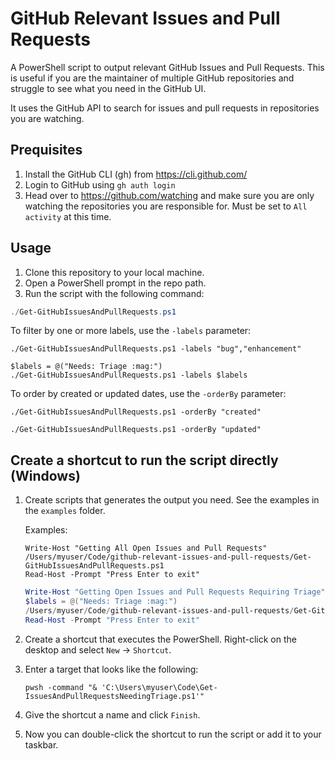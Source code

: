 # GitHub Relevant Issues and Pull Requests

A PowerShell script to output relevant GitHub Issues and Pull Requests. This is useful if you are the maintainer of multiple GitHub repositories and struggle to see what you need in the GitHub UI.

It uses the GitHub API to search for issues and pull requests in repositories you are watching.

## Prequisites

1. Install the GitHub CLI (gh) from https://cli.github.com/
1. Login to GitHub using `gh auth login`
1. Head over to https://github.com/watching and make sure you are only watching the repositories you are responsible for. Must be set to `All activity` at this time.

## Usage

1. Clone this repository to your local machine.
1. Open a PowerShell prompt in the repo path.
1. Run the script with the following command:

  ```powershell
  ./Get-GitHubIssuesAndPullRequests.ps1
  ```
  
  To filter by one or more labels, use the `-labels` parameter:
  
  ```pwsh  
  ./Get-GitHubIssuesAndPullRequests.ps1 -labels "bug","enhancement"
  ```

  ```pwsh  
  $labels = @("Needs: Triage :mag:")
  ./Get-GitHubIssuesAndPullRequests.ps1 -labels $labels
  ```
  
  To order by created or updated dates, use the `-orderBy` parameter:
  
  ```pwsh
  ./Get-GitHubIssuesAndPullRequests.ps1 -orderBy "created"
  ```
  
  ```pwsh
  ./Get-GitHubIssuesAndPullRequests.ps1 -orderBy "updated"
  ```

## Create a shortcut to run the script directly (Windows)

1. Create scripts that generates the output you need. See the examples in the `examples` folder.

    Examples:
  
    ```pwsh
    Write-Host "Getting All Open Issues and Pull Requests"
    /Users/myuser/Code/github-relevant-issues-and-pull-requests/Get-GitHubIssuesAndPullRequests.ps1
    Read-Host -Prompt "Press Enter to exit"
    ```
  
    ```powershell
    Write-Host "Getting Open Issues and Pull Requests Requiring Triage"
    $labels = @("Needs: Triage :mag:")
    /Users/myuser/Code/github-relevant-issues-and-pull-requests/Get-GitHubIssuesAndPullRequests.ps1 -labels $labels
    Read-Host -Prompt "Press Enter to exit"
    ```
  
1. Create a shortcut that executes the PowerShell. Right-click on the desktop and select `New` -> `Shortcut`.
1. Enter a target that looks like the following:

    ```text
    pwsh -command "& 'C:\Users\myuser\Code\Get-IssuesAndPullRequestsNeedingTriage.ps1'"
    ```

1. Give the shortcut a name and click `Finish`.
1. Now you can double-click the shortcut to run the script or add it to your taskbar.
